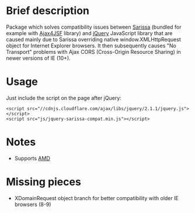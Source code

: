 Brief description
=====================

Package which solves compatibility issues between [Sarissa](http://dev.abiss.gr/sarissa/) (bundled for example with [Ajax4JSF](https://java.net/projects/ajax4jsf) library) and [jQuery](http://jquery.com) JavaScript library that are caused mainly due to Sarissa  overriding native window.XMLHttpRequest object for Internet Explorer browsers. It then subsequently causes "No Transport" problems with Ajax CORS (Cross-Origin Resource Sharing) in newer versions of IE (10+).

Usage
=====

Just include the script on the page after jQuery: 

	<script src="//cdnjs.cloudflare.com/ajax/libs/jquery/2.1.1/jquery.js"></script>
	<script src="js/jquery-sarissa-compat.min.js"></script>

Notes
=====

- Supports [AMD](https://github.com/amdjs/amdjs-api/wiki/AMD) 

Missing pieces
==============

- XDomainRequest object branch for better compatibility with older IE browsers (8-9)